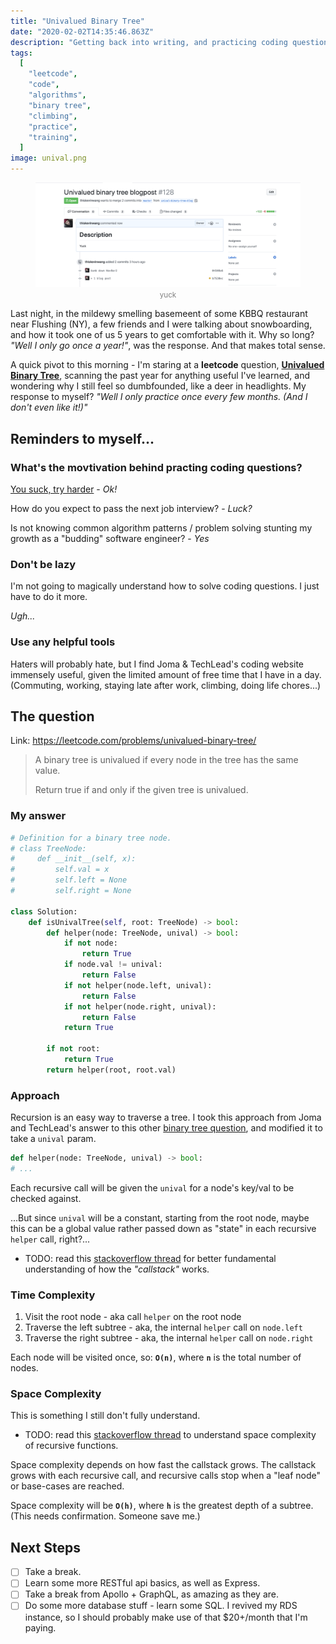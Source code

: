 ```yaml
---
title: "Univalued Binary Tree"
date: "2020-02-02T14:35:46.863Z"
description: "Getting back into writing, and practicing coding questions... but yuck."
tags:
  [
    "leetcode",
    "code",
    "algorithms",
    "binary tree",
    "climbing",
    "practice",
    "training",
  ]
image: unival.png
---
```


<figure style="text-align: center">
  <img src="./unival.png"/ alt="yuck">
  <small style="color: grey">yuck</small>
</figure>

Last night, in the mildewy smelling basemeent of some KBBQ restaurant near Flushing (NY), a few friends and I were talking about snowboarding, and how it took one of us 5 years to get comfortable with it. Why so long? _"Well I only go once a year!"_, was the response. And that makes total sense.

A quick pivot to this morning - I'm staring at a **leetcode** question, **[Univalued Binary Tree](https://leetcode.com/problems/univalued-binary-tree/)**, scanning the past year for anything useful I've learned, and wondering why I still feel so dumbfounded, like a deer in headlights. My response to myself? _"Well I only practice once every few months. (And I don't even like it!)"_

## Reminders to myself...

### What's the movtivation behind practing coding questions?

[You suck, try harder](https://www.kyracondie.com/press/2018/8/10/interview-with-mountain-hardwear) - _Ok!_

How do you expect to pass the next job interview? - _Luck?_

Is not knowing common algorithm patterns / problem solving stunting my growth as a "budding" software engineer? - _Yes_

### Don't be lazy

I'm not going to magically understand how to solve coding questions. I just have to do it more.

_Ugh..._

### Use any helpful tools

Haters will probably hate, but I find Joma & TechLead's coding website immensely useful, given the limited amount of free time that I have in a day. (Commuting, working, staying late after work, climbing, doing life chores...)

## The question

Link: https://leetcode.com/problems/univalued-binary-tree/

> A binary tree is univalued if every node in the tree has the same value.
>
> Return true if and only if the given tree is univalued.

### My answer

```python
# Definition for a binary tree node.
# class TreeNode:
#     def __init__(self, x):
#         self.val = x
#         self.left = None
#         self.right = None

class Solution:
    def isUnivalTree(self, root: TreeNode) -> bool:
        def helper(node: TreeNode, unival) -> bool:
            if not node:
                return True
            if node.val != unival:
                return False
            if not helper(node.left, unival):
                return False
            if not helper(node.right, unival):
                return False
            return True

        if not root:
            return True
        return helper(root, root.val)
```

### Approach

Recursion is an easy way to traverse a tree. I took this approach from Joma and TechLead's answer to this other [binary tree question](https://www.techseries.dev/products/coderpro/categories/1831147/posts/6231427), and modified it to take a `unival` param.

```python
def helper(node: TreeNode, unival) -> bool:
# ...
```

Each recursive call will be given the `unival` for a node's key/val to be checked against.

...But since `unival` will be a constant, starting from the root node, maybe this can be a global value rather passed down as "state" in each recursive `helper` call, right?...

- TODO: read this [stackoverflow thread](https://stackoverflow.com/questions/10057443/explain-the-concept-of-a-stack-frame-in-a-nutshell) for better fundamental understanding of how the _"callstack"_ works.

### Time Complexity

1. Visit the root node - aka call `helper` on the root node
2. Traverse the left subtree - aka, the internal `helper` call on `node.left`
3. Traverse the right subtree - aka, the internal `helper` call on `node.right`

Each node will be visited once, so: **`O(n)`**, where **`n`** is the total number of nodes.

### Space Complexity

This is something I still don't fully understand.

- TODO: read this [stackoverflow thread](https://stackoverflow.com/questions/43298938/space-complexity-of-recursive-function) to understand space complexity of recursive functions.

Space complexity depends on how fast the callstack grows. The callstack grows with each recursive call, and recursive calls stop when a "leaf node" or base-cases are reached.

Space complexity will be **`O(h)`**, where **`h`** is the greatest depth of a subtree.
(This needs confirmation. Someone save me.)

## Next Steps

- [ ] Take a break.
- [ ] Learn some more RESTful api basics, as well as Express.
- [ ] Take a break from Apollo + GraphQL, as amazing as they are.
- [ ] Do some more database stuff - learn some SQL. I revived my RDS instance, so I should probably make use of that \$20+/month that I'm paying.
